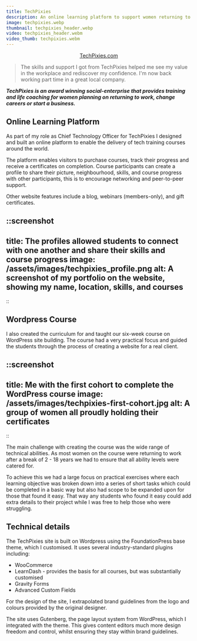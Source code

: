 ```yaml
---
title: TechPixies
description: An online learning platform to support women returning to work, changing careers, or starting a business.
image: techpixies.webp
thumbnail: techpixies_header.webp
video: techpixies_header.webm
video_thumb: techpixies.webm
---
```


<p style="text-align:center"><a class="button" href="https://techpixies.com">TechPixies.com</a></p>

> The skills and support I got from TechPixies helped me see my value in the workplace and rediscover my confidence. I'm now back working part time in a great local company.

***TechPixies is an award winning social-enterprise that provides training and life coaching for women planning on returning to work, change careers or start a business.***

## Online Learning Platform

As part of my role as Chief Technology Officer for TechPixies I designed and built an online platform to enable the delivery of tech training courses around the world.

The platform enables visitors to purchase courses, track their progress and receive a certificates on completion. Course participants can create a profile to share their picture, neighbourhood, skills, and course progress with other participants, this is to encourage networking and peer-to-peer support.

Other website features include a blog, webinars (members-only), and gift certificates.

::screenshot
---
title: The profiles allowed students to connect with one another and share their skills and course progress
image: /assets/images/techpixies_profile.png
alt: A screenshot of my portfolio on the website, showing my name, location, skills, and courses
---
::

## Wordpress Course

I also created the curriculum for and taught our six-week course on WordPress site building. The course had a very practical focus and guided the students through the process of creating a website for a real client.

::screenshot
---
title: Me with the first cohort to complete the WordPress course
image: /assets/images/techpixies-first-cohort.jpg
alt: A group of women all proudly holding their certificates
---
::

The main challenge with creating the course was the wide range of technical abilities. As most women on the course were returning to work after a break of 2 - 18 years we had to ensure that all ability levels were catered for.

To achieve this we had a large focus on practical exercises where each learning objective was broken down into a series of short tasks which could be completed in a basic way but also had scope to be expanded upon for those that found it easy. That way any students who found it easy could add extra details to their project while I was free to help those who were struggling.

## Technical details

The TechPixies site is built on Wordpress using the FoundationPress base theme, which I customised. It uses several industry-standard plugins including:

 - WooCommerce
 - LearnDash - provides the basis for all courses, but was substantially customised
 - Gravity Forms
 - Advanced Custom Fields

For the design of the site, I extrapolated brand guidelines from the logo and colours provided by the original designer.

The site uses Gutenberg, the page layout system from WordPress, which I integrated with the theme. This gives content editors much more design freedom and control, whilst ensuring they stay within brand guidelines.
